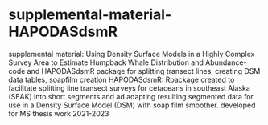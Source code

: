 # supplemental-material-HAPODASdsmR
supplemental material: Using Density Surface Models in a Highly Complex Survey Area to Estimate Humpback Whale Distribution and Abundance- code and HAPODASdsmR package for splitting transect lines, creating DSM data tables, soapfilm creation
HAPODASdsmR: 
Rpackage created to facilitate splitting line transect surveys for cetaceans in southeast Alaska (SEAK) into short segments and ad adapting resulting segmented data for use in a Density Surface Model (DSM) with soap film smoother.
developed for MS thesis work 2021-2023
